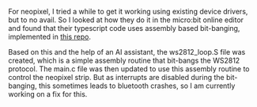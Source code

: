 

For neopixel, I tried a while to get it working using existing device drivers, but to no avail. So I looked at how they do it in the micro:bit online editor and found that their typescript code uses assembly based bit-banging, implemented in [this repo](https://github.com/microsoft/pxt-ws2812b/tree/master).

Based on this and the help of an AI assistant, the ws2812_loop.S file was created, which is a simple assembly routine that bit-bangs the WS2812 protocol. The main.c file was then updated to use this assembly routine to control the neopixel strip.
But as interrupts are disabled during the bit-banging, this sometimes leads to bluetooth crashes, so I am currently working on a fix for this.